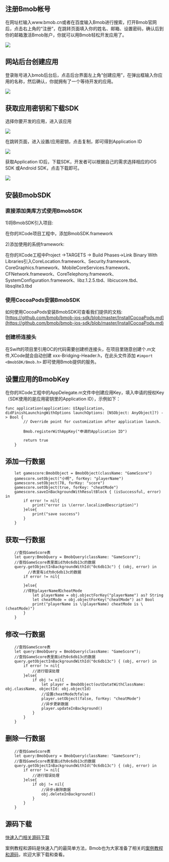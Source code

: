 ## 注册Bmob帐号
在网址栏输入www.bmob.cn或者在百度输入Bmob进行搜索，打开Bmob官网后，点击右上角的“注册”，在跳转页面填入你的姓名、邮箱、设置密码，确认后到你的邮箱激活Bmob账户，你就可以用Bmob轻松开发应用了。

![](image/rumen_zhuce.png)

## 网站后台创建应用

登录账号进入bmob后台后，点击后台界面左上角“创建应用”，在弹出框输入你应用的名称，然后确认，你就拥有了一个等待开发的应用。

![](image/rumen_chuangjian.png)

## 获取应用密钥和下载SDK

选择你要开发的应用，进入该应用

![](image/rumen_miyue_1.png)

在跳转页面，进入设置/应用密钥，点击复制，即可得到Application ID

![](image/rumen_miyue_2.png)


获取Application ID后，下载SDK，开发者可以根据自己的需求选择相应的iOS SDK 或Android SDK，点击下载即可。

![](image/xiazai.png)

## 安装BmobSDK

### 直接添加类库方式使用BmobSDK

1)将BmobSDK引入项目:

在你的XCode项目工程中，添加BmobSDK.framework

2)添加使用的系统framework:

在你的XCode工程中Project ->TARGETS -> Build Phases->Link Binary With Libraries引入CoreLocation.framework、Security.framework、CoreGraphics.framework、MobileCoreServices.framework、CFNetwork.framework、CoreTelephony.framework、SystemConfiguration.framework、libz.1.2.5.tbd、libicucore.tbd、libsqlite3.tbd

### 使用CocoaPods安装BmobSDK

如何使用CocoaPods安装BmobSDK可查看我们提供的文档: [https://github.com/bmob/bmob-ios-sdk/blob/master/InstallCocoaPods.md](https://github.com/bmob/bmob-ios-sdk/blob/master/InstallCocoaPods.md)

### 创建桥连接头
在Swift的项目里引用OC的代码需要创建桥连接头，在项目里随意创建个.m文件,XCode就会自动创建 xxx-Bridging-Header.h，在此头文件添加
`#import <BmobSDK/Bmob.h>` 即可使用Bmob提供的服务。


## 设置应用的BmobKey
在你的XCode工程中的AppDelegate.m文件中创建应用Key，填入申请的授权Key（SDK使用的是应用密钥里的Application ID），示例如下：

```
func application(application: UIApplication, didFinishLaunchingWithOptions launchOptions: [NSObject: AnyObject]?) -> Bool {
        // Override point for customization after application launch.

        Bmob.registerWithAppKey("申请的Application ID")

        return true
    }
```


## 添加一行数据

```
    let gamescore:BmobObject = BmobObject(className: "GameScore")
    gamescore.setObject("小明", forKey: "playerName")
    gamescore.setObject(78, forKey: "score")
    gamescore.setObject(true, forKey: "cheatMode")
    gamescore.saveInBackgroundWithResultBlock { (isSuccessful, error) in
        if error != nil{
            print("error is \(error.localizedDescription)")
        }else{
            print("save success")
        }
    }
```

## 获取一行数据

```
	//查找GameScore表
	let query:BmobQuery = BmobQuery(className: "GameScore");
	//查找GameScore表里面id为0c6db13c的数据
    query.getObjectInBackgroundWithId("0c6db13c") { (obj, error) in
    	  //表里有id为0c6db13c的数据
        if error != nil{

        }else{
        //得到playerName和cheatMode
            let playerName = obj.objectForKey("playerName") as? String
            let cheatMode = obj.objectForKey("cheatMode") as? Bool
            print("playerName is \(playerName) cheatMode is \(cheatMode)")
        }
    }
```

## 修改一行数据

```
	//查找GameScore表
    let query:BmobQuery = BmobQuery(className: "GameScore");
    //查找GameScore表里面id为0c6db13c的数据
    query.getObjectInBackgroundWithId("0c6db13c") { (obj, error) in
        if error != nil{
            //进行错误处理
        }else{
            if obj != nil{
                let player = BmobObject(outDatatWithClassName: obj.className, objectId: obj.objectId)
                //设置cheatMode为false
                player.setObject(false, forKey: "cheatMode")
                //异步更新数据
                player.updateInBackground()
            }
        }
    }
```

## 删除一行数据

```
	//查找GameScore表
    let query:BmobQuery = BmobQuery(className: "GameScore");
    //查找GameScore表里面id为0c6db13c的数据
    query.getObjectInBackgroundWithId("0c6db13c") { (obj, error) in
        if error != nil{
            //进行错误处理
        }else{
            if obj != nil{
                //异步s删除数据
                obj.deleteInBackground()
            }
        }
    }
```

## 源码下载

[快速入门相关源码下载](https://github.com/bmob/bmob-ios-demo "快速入门相关源码下载")


案例教程和源码是快速入门的最简单方法，Bmob也为大家准备了相关的[案例教程和源码](http://docs.bmob.cn/ios/example/index.html?menukey=example_teach_doc&key=example_teach_ios)，欢迎大家下载和查看。

